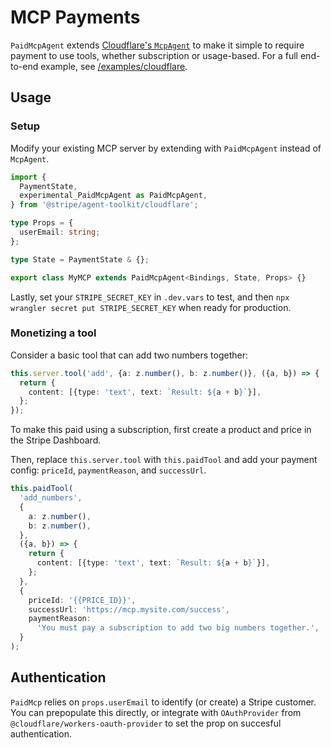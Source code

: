 # MCP Payments

`PaidMcpAgent` extends [Cloudflare's `McpAgent`](https://github.com/cloudflare/agents) to make it simple to require payment to use tools, whether subscription or usage-based. For a full end-to-end example, see [/examples/cloudflare](../../examples/cloudflare/).

## Usage

### Setup

Modify your existing MCP server by extending with `PaidMcpAgent` instead of `McpAgent`.

```ts
import {
  PaymentState,
  experimental_PaidMcpAgent as PaidMcpAgent,
} from '@stripe/agent-toolkit/cloudflare';

type Props = {
  userEmail: string;
};

type State = PaymentState & {};

export class MyMCP extends PaidMcpAgent<Bindings, State, Props> {}
```

Lastly, set your `STRIPE_SECRET_KEY` in `.dev.vars` to test, and then `npx wrangler secret put STRIPE_SECRET_KEY` when ready for production.

### Monetizing a tool

Consider a basic tool that can add two numbers together:

```ts
this.server.tool('add', {a: z.number(), b: z.number()}, ({a, b}) => {
  return {
    content: [{type: 'text', text: `Result: ${a + b}`}],
  };
});
```

To make this paid using a subscription, first create a product and price in the Stripe Dashboard.

Then, replace `this.server.tool` with `this.paidTool` and add your payment config: `priceId`, `paymentReason`, and `successUrl`.

```ts
this.paidTool(
  'add_numbers',
  {
    a: z.number(),
    b: z.number(),
  },
  ({a, b}) => {
    return {
      content: [{type: 'text', text: `Result: ${a + b}`}],
    };
  },
  {
    priceId: '{{PRICE_ID}}',
    successUrl: 'https://mcp.mysite.com/success',
    paymentReason:
      'You must pay a subscription to add two big numbers together.',
  }
);
```

## Authentication

`PaidMcp` relies on `props.userEmail` to identify (or create) a Stripe customer. You can prepopulate this directly, or integrate with `OAuthProvider` from `@cloudflare/workers-oauth-provider` to set the prop on succesful authentication.
